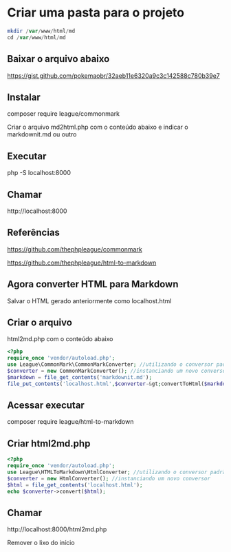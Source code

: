 # Criar uma pasta para o projeto
```php
mkdir /var/www/html/md
cd /var/www/html/md
```
## Baixar o arquivo abaixo

https://gist.github.com/pokemaobr/32aeb11e6320a9c3c142588c780b39e7

## Instalar

composer require league/commonmark

Criar o arquivo md2html.php com o conteúdo abaixo e indicar o markdownit.md ou outro

## Executar

php -S localhost:8000

## Chamar

http://localhost:8000

## Referências

https://github.com/thephpleague/commonmark

https://github.com/thephpleague/html-to-markdown


## Agora converter HTML para Markdown

Salvar o HTML gerado anteriormente como localhost.html

## Criar o arquivo

html2md.php com o conteúdo abaixo
```php
<?php
require_once 'vendor/autoload.php';
use League\CommonMark\CommonMarkConverter; //utilizando o conversor padrão do CommonMark
$converter = new CommonMarkConverter(); //instanciando um novo conversor
$markdown = file_get_contents('markdownit.md');
file_put_contents('localhost.html',$converter-&gt;convertToHtml($markdown)); //salvando o markdown convertido em html
```
## Acessar executar

composer require league/html-to-markdown

## Criar html2md.php
```php
<?php
require_once 'vendor/autoload.php';
use League\HTMLToMarkdown\HtmlConverter; //utilizando o conversor padrão do  HTMLToMarkdown
$converter = new HtmlConverter(); //instanciando um novo conversor
$html = file_get_contents('localhost.html');
echo $converter->convert($html);
```
## Chamar

http://localhost:8000/html2md.php

Remover o lixo do início

